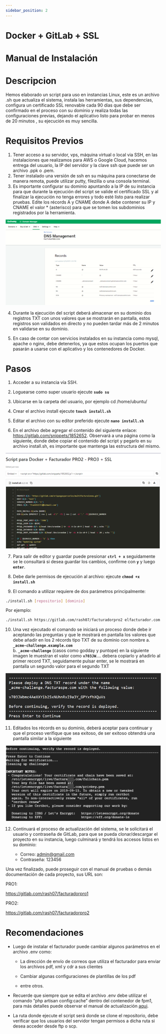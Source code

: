 ```yaml
---
sidebar_position: 2
---
```

# Docker + GitLab + SSL

# **Manual de Instalación**

# **Descripcion**

Hemos elaborado un script para uso en instancias Linux, este es un archivo .sh que actualiza el sistema, instala las herramientas, sus dependencias, configura un certificado SSL renovable cada 90 días que debe ser confirmado en el proceso con su dominio y realiza todas las configuraciones previas, dejando el aplicativo listo para probar en menos de 20 minutos , su ejecución es muy sencilla.

# **Requisitos Previos**

1. Tener acceso a su servidor, vps, máquina virtual o local via SSH, en las instalaciones que realizamos para AWS o Google Cloud, hacemos entrega del usuario, la IP del servidor y la clave ssh que puede ser un archivo .ppk o .pem.
2. Tener instalado una versión de ssh en su máquina para conectarse de manera remota, puede utilizar putty, filezilla o una consola terminal.
3. Es importante configurar su dominio apuntando a la IP de su instancia para que durante la ejecución del script se valide el certificado SSL y al finalizar la ejecución no tenga errores y todo esté listo para realizar pruebas. Edite los récords A y CNAME donde A debe contener su IP y CNAME el valor * (asterisco) para que se tomen los subdominios registrados por la herramienta.

![dns management](./img/dns.png)

4. Durante la ejecución del script deberá almacenar en su dominio dos registros TXT con unos valores que se mostrarán en pantalla, estos registros son validados en directo y no pueden tardar más de 2 minutos en validarse en su dominio.

5. En caso de contar con servicios instalados en su instancia como mysql, apache o nginx, debe detenerlos, ya que estos ocupan los puertos que pasarán a usarse con el aplicativo y los contenedores de Docker.

# **Pasos**

1. Acceder a su instancia vía SSH.

2. Loguearse como super usuario 
ejecute **`sudo su`**

3. Ubicarse en la carpeta del usuario, por ejemplo 
cd /home/ubuntu/

4. Crear el archivo install
ejecute **`touch install.sh`**

5. Editar el archivo con su editor preferido
ejecute **`nano install.sh`**

6. En el archivo debe agregar el contenido del siguiente enlace:
https://gitlab.com/snippets/1852652.
Observará a una página como la siguiente, donde debe copiar el contenido del script y pegarlo en su archivo install.sh, es importante que mantenga las estructura del mismo.

![dns management](./img/4.png)

7. Para salir de editor y guardar puede presionar **`ctrl + x`** seguidamente se le consultará si desea guardar los cambios, confirme con **`y`**  y luego **`enter`**.

8. Debe darle permisos de ejecución al archivo:
ejecute **`chmod +x install.sh`**

9. El comando a utilizar requiere de dos parámetros principalmente:

```bash
./install.sh [repositorio] [dominio]
```

Por ejemplo:

```bash
./install.sh https://gitlab.com/rash07/facturadorpro2 elfacturador.com
```

10. Una vez ejecutado el comando se iniciará un proceso donde debe ir aceptando las preguntas y que le mostrará en pantalla los valores que debe añadir en los 2 récords tipo TXT de su dominio con nombre 
a. **`_acme-challenge.example.com`**  
b. **`_acme-challenge`**  (casos como godday y puntope)
en la siguiente imagen le muestran el valor como **`v703JW`**.... debera copiarlo y añadirlo al primer record TXT, seguidamente pulsar enter, se le mostrará en pantalla un segundo valor para el segundo TXT

![dns management](./img/2.png)

11. Editados los récords en su dominio, deberá aceptar para continuar y que el proceso verifique que sea exitoso, de ser exitoso obtendrá una pantalla similar a la siguiente

![dns management](./img/5.png)

12. Continuará el proceso de actualización del sistema, se le solicitará el usuario y contraseña de GitLab, para que se pueda clonar/descargar el proyecto en su instancia, luego culminará y tendrá los accesos listos en su dominio:

    - Correo: admin@gmail.com
    - Contraseña: 123456

Una vez finalizado, puede proseguir con el manual de pruebas o demás documentación de cada proyecto, sus URL son:

PRO1:

https://gitlab.com/rash07/facturadorpro1

PRO2:

https://gitlab.com/rash07/facturadorpro2

# **Recomendaciones**

* Luego de instalar el facturador puede cambiar algunos parámetros en el archivo .env como:

    * La dirección de envío de correos que utiliza el facturador para enviar los archivos pdf, xml y cdr a sus clientes

    * Cambiar algunas configuraciones de plantillas de los pdf

    * entre otros.

* Recuerde que siempre que se edita el archivo .env debe utilizar el comando “php artisan config:cache” dentro del contenedor de fpm1, para más detalles puede observar el manual de actualización [aqui](https://docs.google.com/document/d/11PI1a9yjCPfH9CCuWmJSrdj1V8IEUffqurqvdkw29co/edit?usp=sharing).

* La ruta donde ejecute el script será donde se clone el repositorio, debe verificar que los usuarios del servidor tengan permisos a dicha ruta si desea acceder desde ftp o scp.